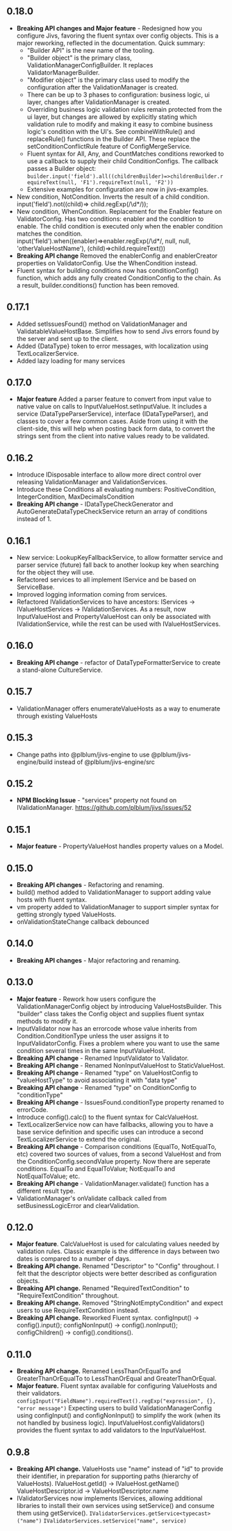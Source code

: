 ## 0.18.0
- **Breaking API changes and Major feature** - Redesigned how you configure Jivs, favoring the fluent syntax over config objects.
This is a major reworking, reflected in the documentation. Quick summary:
   - "Builder API" is the new name of the tooling.
   - "Builder object" is the primary class, ValidationManagerConfigBuilder. It replaces ValidatorManagerBuilder.
   - "Modifier object" is the primary class used to modify the configuration after the ValidationManager is created.
   - There can be up to 3 phases to configuration: business logic, ui layer, changes after ValidationManager is created.
   - Overriding business logic validation rules remain protected from the ui layer, but changes are allowed
     by explicitly stating which validation rule to modify and making it easy to combine business logic's condition with the UI's.
     See combineWithRule() and replaceRule() functions in the Builder API.
     These replace the setConditionConflictRule feature of ConfigMergeService.
   - Fluent syntax for All, Any, and CountMatches conditions reworked to use a callback to supply their child ConditionConfigs.
     The callback passes a Builder object: `builder.input('field').all((childrenBuilder)=>childrenBuilder.requireText(null, 'F1').requireText(null, 'F2'))`
   - Extensive examples for configuration are now in jivs-examples.
- New condition, NotCondition. Inverts the result of a child condition. input('field').not((child)=> child.regExp(/\d*/));
- New condition, WhenCondition. Replacement for the Enabler feature on ValidatorConfig. Has two conditions: enabler and the condition to enable. The child condition is executed only when the enabler condition matches the condition. input('field').when((enabler)=>enabler.regExp(/\d*/, null, null, 'otherValueHostName'), (child)=>child.requireText())
- **Breaking API change** Removed the enablerConfig and enablerCreator properties on ValidatorConfig. Use the WhenCondition instead.
- Fluent syntax for building conditions now has conditionConfig() function, which adds any fully created ConditionConfig to the chain.
  As a result, builder.conditions() function has been removed.

## 0.17.1
- Added setIssuesFound() method on ValidationManager and ValidatableValueHostBase. Simplifies how to send Jivs errors found by the server and sent up to the client.
- Added {DataType} token to error messages, with localization using TextLocalizerService.
- Added lazy loading for many services
## 0.17.0
- **Major feature** Added a parser feature to convert from input value to native value on calls to InputValueHost.setInputValue. It includes a service (DataTypeParserService), interface (IDataTypeParser), and classes to cover a few common cases.
Aside from using it with the client-side, this will help when posting back form data, to convert the strings sent from the client into native values ready to be validated.
## 0.16.2
- Introduce IDisposable interface to allow more direct control over releasing ValidationManager and ValidationServices.
- Introduce these Conditions all evaluating numbers: PositiveCondition, IntegerCondition, MaxDecimalsCondition
- **Breaking API change** - IDataTypeCheckGenerator and AutoGenerateDataTypeCheckService return an array of conditions instead of 1.
## 0.16.1
- New service: LookupKeyFallbackService, to allow formatter service and parser service (future) fall back to another lookup key when searching for the object they will use.
- Refactored services to all implement IService and be based on ServiceBase. 
- Improved logging information coming from services.
- Refactored IValidationServices to have ancestors: IServices -> IValueHostServices -> IValidationServices.
  As a result, now InputValueHost and PropertyValueHost can only be associated with IValidationService,
  while the rest can be used with IValueHostServices.
## 0.16.0
- **Breaking API change** - refactor of DataTypeFormatterService to create a stand-alone CultureService.

## 0.15.7
- ValidationManager offers enumerateValueHosts as a way to enumerate through existing ValueHosts
## 0.15.3
- Change paths into @plblum/jivs-engine to use @plblum/jivs-engine/build instead of @plblum/jivs-engine/src
## 0.15.2
- **NPM Blocking Issue** - "services" property not found on IValidationManager. https://github.com/plblum/jivs/issues/52
## 0.15.1
- **Major feature** - PropertyValueHost handles property values on a Model.
## 0.15.0
- **Breaking API changes** - Refactoring and renaming.
- build() method added to ValidationManager to support adding value hosts with fluent syntax.
- vm property added to ValidationManager to support simpler syntax for getting strongly typed ValueHosts.
- onValidationStateChange callback debounced
## 0.14.0
- **Breaking API changes** - Major refactoring and renaming.
## 0.13.0
- **Major feature** - Rework how users configure the ValidationManagerConfig object by
  introducing ValueHostsBuilder. This "builder" class takes the Config object and
  supplies fluent syntax methods to modify it.
- InputValidator now has an errorcode whose value inherits from Condition.ConditionType
  unless the user assigns it to InputValidatorConfig. Fixes a problem where you want
  to use the same condition several times in the same InputValueHost.
- **Breaking API change** - Renamed InputValidator to Validator.
- **Breaking API change** - Renamed NonInputValueHost to StaticValueHost.
- **Breaking API change** - Renamed "type" on ValueHostConfig to "valueHostType" to avoid associating it with "data type"
- **Breaking API change** - Renamed "type" on ConditionConfig to "conditionType"
- **Breaking API change** - IssuesFound.conditionType property renamed to errorCode.
- Introduce config().calc() to the fluent syntax for CalcValueHost.
- TextLocalizerService now can have fallbacks, allowing you to have a base service definition
  and specific uses can introduce a second TextLocalizerService to extend the original.
- **Breaking API change** - Comparison conditions (EqualTo, NotEqualTo, etc) covered two sources
  of values, from a second ValueHost and from the ConditionConfig.secondValue property.
  Now there are seperate conditions. EqualTo and EqualToValue; NotEqualTo and NotEqualToValue; etc.
- **Breaking API change** - ValidationManager.validate() function has a different result type.
- ValidationManager's onValidate callback called from setBusinessLogicError and clearValidation.
## 0.12.0
- **Major feature**. CalcValueHost is used for calculating values needed by validation rules. Classic example is the difference in days between two dates is compared to a number of days.
- **Breaking API change.** Renamed "Descriptor" to "Config" throughout. I felt that the descriptor objects
were better described as configuration objects.
- **Breaking API change.** Renamed "RequiredTextCondition" to "RequireTextCondition" throughout.
- **Breaking API change.** Removed "StringNotEmptyCondition" and expect users to use RequireTextCondition instead.
- **Breaking API change.** Reworked Fluent syntax. configInput() -> config().input(); configNonInput() -> config().nonInput();
configChildren() -> config().conditions().
## 0.11.0
- **Breaking API change.** Renamed LessThanOrEqualTo and GreaterThanOrEqualTo to 
LessThanOrEqual and GreaterThanOrEqual.
- **Major feature.** Fluent syntax available for configuring ValueHosts and their validators.
  `configInput("FieldName").requiredText().regExp("expression", {}, "error message")`
  Expecting users to build ValidationManagerConfig using configInput() and configNonInput()
  to simplify the work (when its not handled by business logic).
  InputValueHost.configValidators() provides the fluent syntax to add validators to 
  the InputValueHost.
## 0.9.8
- **Breaking API change.** ValueHosts use "name" instead of "id" to provide their identifier, in preparation for supporting paths (hierarchy of ValueHosts).
  IValueHost.getId() -> IValueHost.getName()
  ValueHostDescriptor.id -> ValueHostDescriptor.name
- IValidatorServices now implements IServices, allowing additional libraries to install their own services using setService()
  and consume them using getService().
  `IValidatorServices.getService<typecast>("name")`
  `IValidatorServices.setService("name", service)`